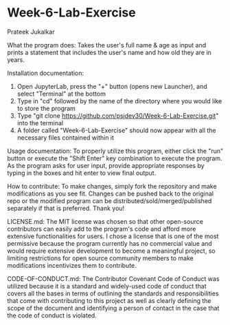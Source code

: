 # Week-6-Lab-Exercise
Prateek Jukalkar

What the program does: Takes the user's full name & age as input and prints a statement that includes the user's name and how old they are in years.

Installation documentation:
1) Open JupyterLab, press the "+" button (opens new Launcher), and select "Terminal" at the bottom 
2) Type in "cd" followed by the name of the directory where you would like to store the program
3) Type "git clone https://github.com/psjdev30/Week-6-Lab-Exercise.git" into the terminal
4) A folder called "Week-6-Lab-Exercise" should now appear with all the necessary files contained within it

Usage documentation:  To properly utilize this program, either click the "run" button or execute the "Shift Enter" key combination to execute the program. As the program asks for user input, provide appropriate responses by typing in the boxes and hit enter to view final output.  

How to contribute: To make changes, simply fork the repository and make modifications as you see fit.  Changes can be pushed back to the original repo or the modified program can be distributed/sold/merged/published separately if that is preferred.  Thank you!

LICENSE.md: The MIT license was chosen so that other open-source contributors can easily add to the program's code and afford more extensive functionalities for users.  I chose a license that is one of the most permissive because the program currently has no commercial value and would require extensive development to become a meaningful project, so limiting restrictions for open source community members to make modifications incentivizes them to contribute.  

CODE-OF-CONDUCT.md: The Contributor Covenant Code of Conduct was utilized because it is a standard and widely-used code of conduct that covers all the bases in terms of outlining the standards and responsibilities that come with contributing to this project as well as clearly defining the scope of the document and identifying a person of contact in the case that the code of conduct is violated.    

